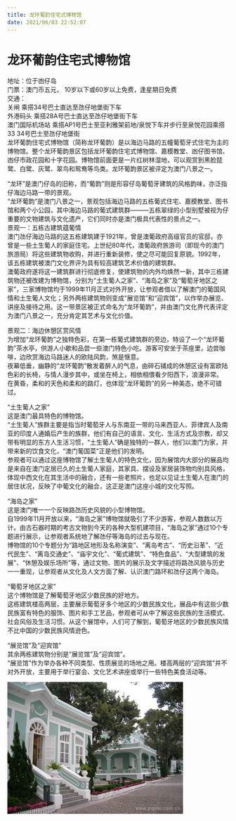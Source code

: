 ```yaml
---
title: 龙环葡韵住宅式博物馆  
date: 2021/06/03 22:52:07  
---
```

  
# 龙环葡韵住宅式博物馆  
地址：位于凼仔岛  
门票：澳门币五元， 10岁以下或60岁以上免费，逢星期日免费  
交通：  
关闸  乘搭34号巴士直达至氹仔地堡街下车  
外港码头  乘搭28A号巴士直达至氹仔地堡街下车  
澳门国际机场站  乘搭AP1号巴士至亚利雅架前地/泉悦下车并步行至泉悦花园乘搭33 34号巴士至氹仔地堡街  
龙环葡韵住宅式博物馆（简称龙环葡韵）是以海边马路的五幢葡萄牙式住宅为主的博物馆。整个龙环葡韵景区包括龙环葡韵住宅式博物馆、嘉模教堂、凼仔图书馆、凼仔市政花园和十字花园。博物馆前面更是一片红树林湿地，可以观赏到黑脸琵鹭、白鹭、灰鹭、翠鸟和鸳鸯等鸟类。龙环葡韵景区被评定为澳门八景之一。  
  
“龙环”是澳门仔岛的旧称，而“葡韵”则是形容仔岛葡萄牙建筑的风格韵味，亦泛指仔海边马路一带的景观。  
 “龙环葡韵”是澳门八景之一，景观包括海边马路的五栋葡式住宅、嘉模教堂、图书馆和两个小公园，其中海边马路的葡式建筑群———五栋翠绿的小型别墅被视为仔重要的文物建筑与文化遗产，它们同时亦是澳门极具代表性的景点之一。  
景观一：五栋古建筑蕴葡情  
 澳门氹仔海边马路的这五栋建筑建于1921年，曾是澳葡政府高级官员的官邸，亦曾是一些土生葡人的家庭住宅。上世纪80年代，澳葡政府旅游司（即现今的澳门旅游局）将这些建筑物收购，并进行重新装修，使之尽可能回复原貌。1992年，该五栋建筑被澳门文化界评为具有较高建筑艺术价值的建筑群。  
澳葡政府遂将这一建筑群进行彻底修复，使建筑物的内外均焕然一新，其中三栋建筑物还被改建为博物馆，分别为“土生葡人之家”、“海岛之家”及“葡萄牙地区之家”，三家博物馆均于1999年11月正式对外开放，让参观者借以了解澳门的葡国风情和土生葡人文化；另外两栋建筑物则变成“展览馆”和“迎宾馆”，以作举办展览、讲座及接待之用。这一带景区被正式命名为“龙环葡韵”，并由澳门文化界代表评定为澳门八景之一，充分肯定其艺术与文化价值。  
  
景观二：海边休憩区赏风情  
为增加“龙环葡韵”之独特色彩，在第一栋葡式建筑群的旁边，特设了一个“龙环葡韵”茶水亭，供游人小歇和品尝一些澳门特色小吃。游客可安坐于茶座里，边尝咖啡，边欣赏海边马路迷人的欧陆风韵，煞是惬意。  
夜幕低垂，幽静的“龙环葡韵”散发着醉人的气息，由碎石铺成的休憩区设有富欧陆色彩的长椅，与情人漫步其中，或坐在椅上，相依相偎看夕阳西下，浪漫非常。  
在黄昏，柔和的天色和柔和的路灯，也体现“龙环葡韵”的另一种美态，绝不可错过。  
  
“土生葡人之家”  
这是澳门最具特色的博物馆。  
 “土生葡人”族群主要是指当时葡萄牙人与东南亚一带的马来西亚人、菲律宾人及南亚的印度人通婚后产生的族群，他们有自己的语言、文化、生活方式及宗教，却又带有明显的东方人生活习惯，“土生葡人”确是独特的一群人，他们以澳门为家，并带来新的饮食文化，“澳门葡国菜”正是他们的发明。  
参观者可以通过这座博物馆了解土生葡人的特色文化，因为展馆内大部分的展品均是来自在澳门定居已久的土生葡人家庭，其家具、摆设及家居装饰物均别具风格，体现中西文化在其生活中的融合，还有一些老照片，也足以见证土生葡人在澳门的居住状况，反映了中葡文化的融合，这正是澳门这座小城的文化写照。  
  
“海岛之家”  
这是澳门唯一一个反映路氹历史风貌的小型博物馆。  
自1999年11月开放以来，“海岛之家”博物馆就吸引了不少游客，参观人数数以万计。由古石器时期的考古文物到今天的各种大型机建项目，“海岛之家”通过10个专题进行展示，让参观者系统地了解氹仔等海岛的过去与现在。  
博物馆的10个专题分为“路地区地形及名称演变”、“离岛考古”、“历史沿革”、“近代民生”、“离岛交通史”、“庙宇文化”、“葡式建筑”、“特色食品”、“大型建筑的发展”、“休憩及娱乐场所”等，通过文物、图片的展示及文字描述将路氹风貌与历史一一重现，让参观者从文化及人文方面了解、认识澳门路环和氹仔这两个海岛。  
  
“葡萄牙地区之家”  
这个博物馆是了解葡萄牙地区少数民族的好地方。  
这栋建筑楼高两层，主要展示葡萄牙多个地区的少数民族文化，展品中有这些少数民族富有特色的服饰、图片和手工艺品，参观者可从中了解这些民族的生活模式、社会风俗及生活习惯。从这个展馆中，人们可了解到，葡萄牙地区的少数民族风情不比中国的少数民族风情逊色。  
  
“展览馆”及“迎宾馆”  
其余两栋建筑物分别是“展览馆”及“迎宾馆”。  
“展览馆”作为举办各种不同类型、性质展览的场地之用。楼高两层的“迎宾馆”并不对外开放，主要用于举行宴会、文化艺术讲座或举行一些特色美食活动等。  
  
![](https://raw.githubusercontent.com/szqq0512/Pic/main/img/202201212156368.png)  